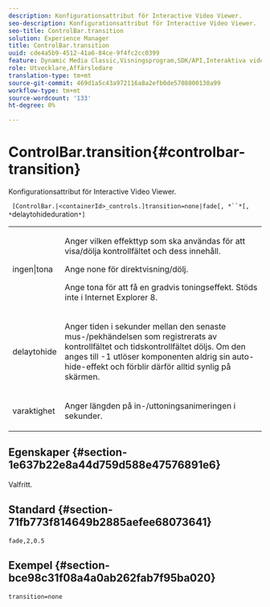 ```yaml
---
description: Konfigurationsattribut för Interactive Video Viewer.
seo-description: Konfigurationsattribut för Interactive Video Viewer.
seo-title: ControlBar.transition
solution: Experience Manager
title: ControlBar.transition
uuid: cde4a5b9-4512-41a6-84ce-9f4fc2cc0399
feature: Dynamic Media Classic,Visningsprogram,SDK/API,Interaktiva videoklipp
role: Utvecklare,Affärsledare
translation-type: tm+mt
source-git-commit: 469d1a5c43a972116a8a2efb0de5708800130a99
workflow-type: tm+mt
source-wordcount: '133'
ht-degree: 0%

---
```



# ControlBar.transition{#controlbar-transition}

Konfigurationsattribut för Interactive Video Viewer.

` [ControlBar.|<containerId>_controls.]transition=none|fade[, *``*[, *`delaytohideduration`*]`

<table id="table_441553CD34C94A58A9D7CBF772DEDDB6"> 
 <tbody> 
  <tr> 
   <td colname="col1"> <p> <span class="codeph"> ingen|tona</span> </p> </td> 
   <td colname="col2"> <p> Anger vilken effekttyp som ska användas för att visa/dölja kontrollfältet och dess innehåll. </p> <p>Ange <span class="codeph"> none</span> för direktvisning/dölj. </p> <p>Ange <span class="codeph"> tona</span> för att få en gradvis toningseffekt. Stöds inte i Internet Explorer 8. </p> </td> 
  </tr> 
  <tr> 
   <td colname="col1"> <p><span class="codeph"><span class="varname"> delaytohide</span></span> </p> </td> 
   <td colname="col2"> <p> Anger tiden i sekunder mellan den senaste mus-/pekhändelsen som registrerats av kontrollfältet och tidskontrollfältet döljs. Om den anges till <span class="codeph"> -1</span> utlöser komponenten aldrig sin auto-hide-effekt och förblir därför alltid synlig på skärmen. </p> </td> 
  </tr> 
  <tr> 
   <td colname="col1"> <p><span class="codeph"><span class="varname"> varaktighet</span></span> </p> </td> 
   <td colname="col2"> <p> Anger längden på in-/uttoningsanimeringen i sekunder. </p> </td> 
  </tr> 
 </tbody> 
</table>

## Egenskaper {#section-1e637b22e8a44d759d588e47576891e6}

Valfritt.

## Standard {#section-71fb773f814649b2885aefee68073641}

`fade,2,0.5`

## Exempel {#section-bce98c31f08a4a0ab262fab7f95ba020}

```
transition=none
```

